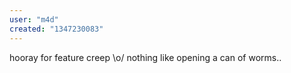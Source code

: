 ```yaml
---
user: "m4d"
created: "1347230083"
---
```


hooray for feature creep \o/
nothing like opening a can of worms..
